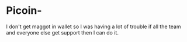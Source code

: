 # Picoin-
I don't get maggot in wallet so I was having a lot of trouble if all the team and everyone else get support then I can do it. 
